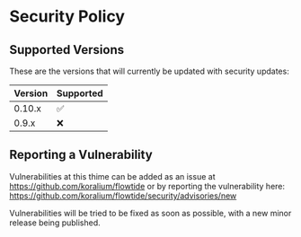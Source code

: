 # Security Policy

## Supported Versions

These are the versions that will currently be updated with security updates:

| Version | Supported          |
| ------- | ------------------ |
| 0.10.x  | :white_check_mark: |
| 0.9.x   | :x:                |

## Reporting a Vulnerability

Vulnerabilities at this thime can be added as an issue at https://github.com/koralium/flowtide or by reporting the vulnerability here:
https://github.com/koralium/flowtide/security/advisories/new

Vulnerabilities will be tried to be fixed as soon as possible, with a new minor release being published.
